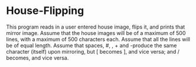 # House-Flipping
This program reads in a user entered house image, flips it, and prints that mirror image. Assume that the house images will be of a maximum of 500 lines, with a maximum of 500 characters each.
Assume that all the lines will be of equal length. Assume that spaces, #, , + and -produce the same character (itself) upon
mirroring, but [ becomes ], and vice versa; and / becomes\, and vice versa.
